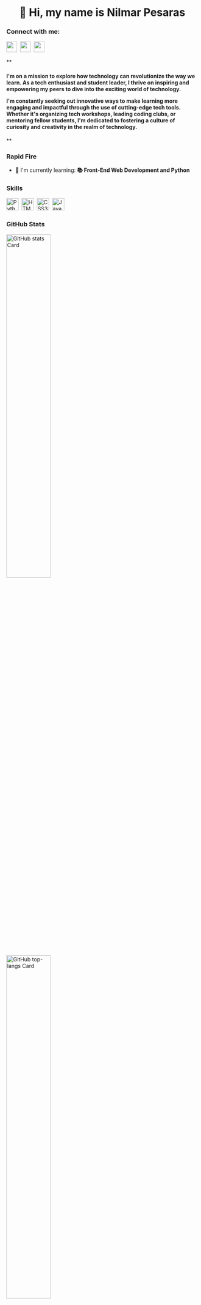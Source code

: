 

<div id="toc">
  <ul align="center" style="list-style: none">
    <summary>
      <h1>
        👋 Hi, my name is Nilmar Pesaras
      </h1>
    </summary>
  </ul>
</div>

**<h3 align="left">Connect with me:</h3>** 
<p align="left"><a href="https://www.facebook.com/marlin.mace.90" target="_blank"><img src="https://img.shields.io/badge/Facebook-1877F2?style=for-the-badge&logo=facebook&logoColor=white" height="28" style="margin-right: 4px"></a> <a href="https://www.linkedin.com/in/nilmarpesaras" target="_blank"><img src="https://img.shields.io/badge/LinkedIn-0077B5?style=for-the-badge&logo=linkedin&logoColor=white" height="28" style="margin-right: 4px"></a> <a href="https://github.com/npesaras" target="_blank"><img src="https://img.shields.io/badge/GitHub-100000?style=for-the-badge&logo=github&logoColor=white" height="28" style="margin-right: 4px"></a></p>

 **<h4 align="left">I'm on a mission to explore how technology can revolutionize the way we learn. As a tech enthusiast and student leader, I thrive on inspiring and empowering my peers to dive into the exciting world of technology.

I'm constantly seeking out innovative ways to make learning more engaging and impactful through the use of cutting-edge tech tools. Whether it's organizing tech workshops, leading coding clubs, or mentoring fellow students, I'm dedicated to fostering a culture of curiosity and creativity in the realm of technology.</h4>**

**<h3 align="left">Rapid Fire</h3>**

- 🌱 I'm currently learning: **📚 Front-End Web Development and Python**

 **<h3 align="left">Skills</h3>**

<p align="left">
  <img src="https://img.shields.io/badge/Python-306998?logo=python&logoColor=white" height="32" alt="Python" style="margin-right: 4px"> 
  <img src="https://cdn.jsdelivr.net/gh/devicons/devicon/icons/html5/html5-original.svg" height="32" alt="HTML5" style="margin-right: 4px"> 
  <img src="https://cdn.jsdelivr.net/gh/devicons/devicon/icons/css3/css3-original.svg" height="32" alt="CSS3" style="margin-right: 4px">
  <img src="https://img.shields.io/badge/JavaScript-F7DF1C?logo=javascript&logoColor=white" height="32" alt="JavaScript" style="margin-right: 4px">
</p>

 **<h3 align="left">GitHub Stats</h3>**

<p align="left">
  <img width="48%" src="https://github-readme-stats.vercel.app/api?username=npesaras&theme=omni&hide_title=false&hide_rank=false&show_icons=false&include_all_commits=false&count_private=true&line_height=23&disable_animations=true" alt="GitHub stats Card" />
</p>

<p align="left">
  <img width="48%" src="https://github-readme-stats.vercel.app/api/top-langs?username=npesaras&theme=omni&hide_title=false&layout=normal&langs_count=3&hide_progress=false&card_width=400&disable_animations=true" alt="GitHub top-langs Card" />
</p>

